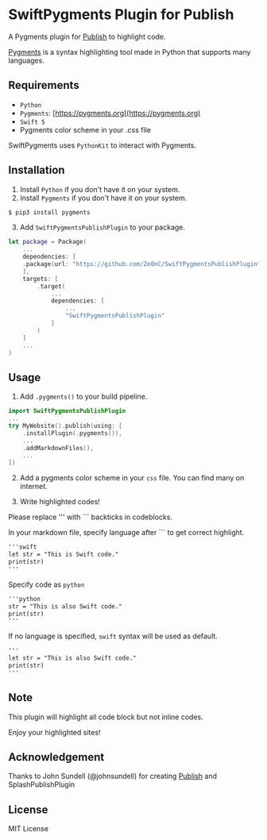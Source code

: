 # SwiftPygments Plugin for Publish

A Pygments plugin for [Publish](https://github.com/johnsundell/publish) to highlight code. 

[Pygments](https://pygments.org) is a syntax highlighting tool made in Python that supports many languages. 

## Requirements

- `Python`
- `Pygments`: [https://pygments.org](https://pygments.org)
- `Swift 5`
- Pygments color scheme in your .css file

SwiftPygments uses `PythonKit` to interact with Pygments.

## Installation
1. Install `Python` if you don't have it on your system.
2. Install `Pygments` if you don't have it on your system. 
``` zsh
$ pip3 install pygments
```
3. Add `SwiftPygmentsPublishPlugin` to your package. 

```swift
let package = Package(
    ...
    dependencies: [
    .package(url: "https://github.com/Ze0nC/SwiftPygmentsPublishPlugin", .branch("master"))
    ],
    targets: [
        .target(
            ...
            dependencies: [
                ...
                "SwiftPygmentsPublishPlugin"
            ]
        )
    ]
    ...
)
```

## Usage

1. Add `.pygments()` to your build pipeline.
```swift
import SwiftPygmentsPublishPlugin
...
try MyWebsite().publish(using: [
    .installPlugin(.pygments()),
    ...
    .addMarkdownFiles(),
    ...
])
```
2. Add a pygments color scheme in your `css` file. You can find many on internet. 

3. Write highlighted codes!

Please replace ''' with ``` backticks in codeblocks.

In your markdown file, specify language after ``` to get correct highlight. 
```markdown
'''swift
let str = "This is Swift code."
print(str)
'''
```

Specify code as `python`
```markdown
'''python
str = "This is also Swift code."
print(str)
'''
```


If no language is specified, `swift` syntax will be used as default. 
```markdown
'''
let str = "This is also Swift code."
print(str)
'''
```




## Note 
This plugin will highlight all code block but not inline codes.

Enjoy your highlighted sites!

## Acknowledgement

Thanks to John Sundell (@johnsundell) for creating [Publish](https://github.com/johnsundell/publish) and SplashPublishPlugin

## License
MIT License
